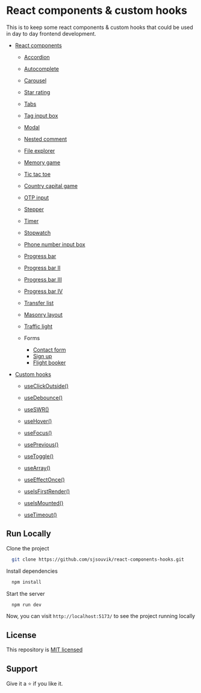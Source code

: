 # React components & custom hooks

This is to keep some react components & custom hooks that could be used in day to day frontend development.

- [React components](https://github.com/sjsouvik/react-components-hooks/tree/main/src/components)

  - [Accordion](https://github.com/sjsouvik/react-components-hooks/tree/main/src/components/AccordionImproved)

  - [Autocomplete](https://github.com/sjsouvik/react-components-hooks/tree/main/src/components/AutoComplete)

  - [Carousel](https://github.com/sjsouvik/react-components-hooks/tree/main/src/components/Carousel)

  - [Star rating](https://github.com/sjsouvik/react-components-hooks/tree/main/src/components/StartRating)

  - [Tabs](https://github.com/sjsouvik/react-components-hooks/tree/main/src/components/TabsImproved)

  - [Tag input box](https://github.com/sjsouvik/react-components-hooks/tree/main/src/components/TagInput)

  - [Modal](https://github.com/sjsouvik/react-components-hooks/tree/main/src/components/Modal)

  - [Nested comment](https://github.com/sjsouvik/react-components-hooks/tree/main/src/components/Comment)

  - [File explorer](https://github.com/sjsouvik/react-components-hooks/tree/main/src/components/FileExplorer)

  - [Memory game](https://github.com/sjsouvik/react-components-hooks/tree/main/src/components/MemoryGame)

  - [Tic tac toe](https://github.com/sjsouvik/react-components-hooks/tree/main/src/components/TicTacToe)

  - [Country capital game](https://github.com/sjsouvik/react-components-hooks/tree/main/src/components/CountryCapitalGame)

  - [OTP input](https://github.com/sjsouvik/react-components-hooks/tree/main/src/components/OtpInput)

  - [Stepper](https://github.com/sjsouvik/react-components-hooks/tree/main/src/components/Stepper)

  - [Timer](https://github.com/sjsouvik/react-components-hooks/tree/main/src/components/Timer)

  - [Stopwatch](https://github.com/sjsouvik/react-components-hooks/tree/main/src/components/Stopwatch)

  - [Phone number input box](https://github.com/sjsouvik/react-components-hooks/tree/main/src/components/PhoneNumberInput)

  - [Progress bar](https://github.com/sjsouvik/react-components-hooks/tree/main/src/components/ProgressBar)

  - [Progress bar II](https://github.com/sjsouvik/react-components-hooks/tree/main/src/components/ProgressBars%20II)

  - [Progress bar III](https://github.com/sjsouvik/react-components-hooks/tree/main/src/components/ProgressBars%20III)

  - [Progress bar IV](https://github.com/sjsouvik/react-components-hooks/tree/main/src/components/ProgressBars%20IV)

  - [Transfer list](https://github.com/sjsouvik/react-components-hooks/tree/main/src/components/TransferList)

  - [Masonry layout](https://github.com/sjsouvik/react-components-hooks/tree/main/src/components/MasonryLayout)

  - [Traffic light](https://github.com/sjsouvik/react-components-hooks/tree/main/src/components/TrafficLight)

  - Forms
    - [Contact form](https://github.com/sjsouvik/react-components-hooks/tree/main/src/components/ContactForm)
    - [Sign up](https://github.com/sjsouvik/JavaScript-Projects/tree/main/Signup-Form)
    - [Flight booker](https://github.com/sjsouvik/react-components-hooks/tree/main/src/components/FlightBooker)

- [Custom hooks](https://github.com/sjsouvik/react-components-hooks/tree/main/src/hooks)

  - [useClickOutside()](https://github.com/sjsouvik/react-components-hooks/blob/main/src/hooks/useClickOutside.js)

  - [useDebounce()](https://github.com/sjsouvik/react-components-hooks/blob/main/src/hooks/useDebounce.js)

  - [useSWR()](https://github.com/sjsouvik/react-components-hooks/blob/main/src/hooks/useSWR.js)

  - [useHover()](https://github.com/sjsouvik/react-components-hooks/blob/main/src/hooks/useHover.js)

  - [useFocus()](https://github.com/sjsouvik/react-components-hooks/blob/main/src/hooks/useFocus.js)

  - [usePrevious()](https://github.com/sjsouvik/react-components-hooks/blob/main/src/hooks/usePrevious.js)

  - [useToggle()](https://github.com/sjsouvik/react-components-hooks/blob/main/src/hooks/useToggle.js)

  - [useArray()](https://github.com/sjsouvik/react-components-hooks/blob/main/src/hooks/useArray.js)

  - [useEffectOnce()](https://github.com/sjsouvik/react-components-hooks/blob/main/src/hooks/useEffectOnce.js)

  - [useIsFirstRender()](https://github.com/sjsouvik/react-components-hooks/blob/main/src/hooks/useIsFirstRender.js)

  - [useIsMounted()](https://github.com/sjsouvik/react-components-hooks/blob/main/src/hooks/useIsMounted.js)

  - [useTimeout()](https://github.com/sjsouvik/react-components-hooks/blob/main/src/hooks/useTimeout.js)

## Run Locally

Clone the project

```bash
  git clone https://github.com/sjsouvik/react-components-hooks.git
```

Install dependencies

```bash
  npm install
```

Start the server

```bash
  npm run dev
```

Now, you can visit `http://localhost:5173/` to see the project running locally

## License

This repository is [MIT licensed](https://github.com/sjsouvik/react-components-hooks/blob/main/LICENSE)

## Support

Give it a ⭐ if you like it.
